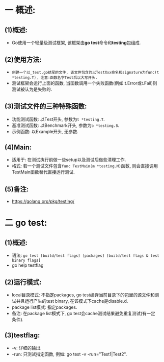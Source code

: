 # 一 概述:
## (1)概述:
- Go使用一个轻量级测试框架, 该框架由**go test**命令和**testing**包组成.

## (2)使用方法:
- `创建一个以_test.go结尾的文件, 该文件包含的以TestXxx命名和signature为func(t *testing.T), 注意:函数名字Test后以大写开头.`
- 测试框架会运行上面的函数, 当函数调用一个失败函数(例如:t.Error或t.Fail)则测试被认为是失败的.

## (3)测试文件的三种特殊函数:
- 功能测试函数: 以Test开头, 参数为`t *testing.T`.
- 基准测试函数: 以Benchmark开头, 参数为`b *testing.B`.
- 示例函数: 以Example开头, 无参数.

## (4)Main:
- 适用于: 在测试执行前做一些setup以及测试后做些清理工作.
- 格式: 若一个测试文件包含`func TestMain(m *testing.M)`函数, 则会直接调用TestMain函数替代直接运行测试.

## (5)备注:
- https://golang.org/pkg/testing/

# 二 go test:
## (1)概述:
- 语法: `go test [build/test flags] [packages] [build/test flags & test binary flags]`
- go help testflag

## (2)运行模式:
- local目录模式: 不指定packages, go test编译当前目录下的包里的源文件和测试并且运行产生的test binary, 在该模式下cache是disable.d.
- package list模式: 指定packages.
- 备注: 在package list模式下, go test会cache测试结果避免重复测试(有一定条件).

## (3)testflag:
- -v: 详细的输出.
- -run: 只测试指定函数, 例如: go test -v -run="Test1|Test2".
